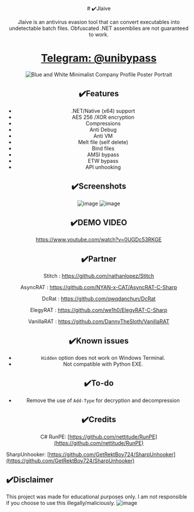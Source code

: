 <center> # ✔️Jlaive

Jlaive is an antivirus evasion tool that can convert executables into undetectable batch files. Obfuscated .NET assemblies are not guaranteed to work.

<h1 align="center">
    <b><a href="https://t.me/unibypass">Telegram: @unibypass</a></b>  
</h1>
 

![Blue and White Minimalist Company Profile Poster Portrait](https://i.ibb.co/hdyM0r7/snapedit-1697509561739.png)




## ✔️Features
- .NET/Native (x64) support
- AES 256 /XOR encryption
- Compressions
- Anti Debug
- Anti VM
- Melt file (self delete)
- Bind files
- AMSI bypass
- ETW bypass
- API unhooking

## ✔️Screenshots

![image](https://user-images.githubusercontent.com/119069565/204138386-4fe36a08-106b-4671-9679-37b8d5f11068.png)
![image](https://media.discordapp.net/attachments/961905736139554876/982925618377281536/unknown.png)

## ✔️DEMO VIDEO
https://www.youtube.com/watch?v=0UGDc53RKGE



## ✔️Partner

Stitch : https://github.com/nathanlopez/Stitch

AsyncRAT : https://github.com/NYAN-x-CAT/AsyncRAT-C-Sharp

DcRat : https://github.com/qwqdanchun/DcRat

ElegyRAT : https://github.com/we1h0/ElegyRAT-C-Sharp

VanillaRAT : https://github.com/DannyTheSloth/VanillaRAT





## ✔️Known issues

- `Hidden` option does not work on Windows Terminal.
- Not compatible with Python EXE.

## ✔️To-do

- Remove the use of `Add-Type` for decryption and decompression

## ✔️Credits

C# RunPE: [https://github.com/nettitude/RunPE](https://github.com/nettitude/RunPE)
</center>

SharpUnhooker: [https://github.com/GetRektBoy724/SharpUnhooker](https://github.com/GetRektBoy724/SharpUnhooker)

## ✔️Disclaimer
This project was made for educational purposes only. I am not responsible if you choose to use this illegally/maliciously.
![image](https://media.discordapp.net/attachments/959762900443070485/987900379863846962/Untitled.png)
